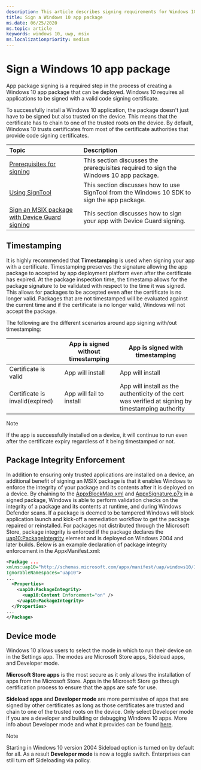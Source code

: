 ```yaml
---
description: This article describes signing requirements for Windows 10 apps. Signing is a required step in the process of creating an app package that can be deployed.
title: Sign a Windows 10 app package 
ms.date: 06/25/2020
ms.topic: article
keywords: windows 10, uwp, msix
ms.localizationpriority: medium
---
```


# Sign a Windows 10 app package

App package signing is a required step in the process of creating a Windows 10 app package that can be deployed. Windows 10 requires all applications to be signed with a valid code signing certificate.

To successfully install a Windows 10 application, the package doesn't just have to be signed but also trusted on the device. This means that the certificate has to chain to one of the trusted roots on the device. By default, Windows 10 trusts certificates from most of the certificate authorities that provide code signing certificates.

|Topic| Description |
|:---|:---|
|[Prerequisites for signing](sign-app-package-using-signtool.md#prerequisites)| This section discusses the prerequisites required to sign the Windows 10 app package. | 
|[Using SignTool](sign-app-package-using-signtool.md#using-signtool)| This section discusses how to use SignTool from the Windows 10 SDK to sign the app package.|
|[Sign an MSIX package with Device Guard signing](https://docs.microsoft.com/windows/msix/package/signing-package-device-guard-signing)| This section discusses how to sign your app with Device Guard signing.|

## Timestamping

It is highly recommended that **Timestamping** is used when signing your app with a certificate. Timestamping preserves the signature allowing the app package to accepted by app deployment platform even after the certificate has expired. At the package inspection time, the timestamp allows for the package signature to be validated with respect to the time it was signed. This allows for packages to be accepted even after the certificate is no longer valid. Packages that are not timestamped will be evaluated against the current time and if the certificate is no longer valid, Windows will not accept the package. 

The following are the different scenarios around app signing with/out timestamping:

| |App is signed without timestamping | App is signed with timestamping |
|---|---------------------------------- | ------------------------------- |
| Certificate is valid |App will install | App will install |
| Certificate is invalid(expired) | App will fail to install | App will install as the authenticity of the cert was verified at signing by timestamping authority |

 > [!NOTE]
 > If the app is successfully installed on a device, it will continue to run even after the certificate expiry regardless of it being timestamped or not. 
 
 ## Package Integrity Enforcement
 
In addition to ensuring only trusted applications are installed on a device, an additional benefit of signing an MSIX package is that it enables Windows to enforce the integrity of your package and its contents after it is deployed on a device. By chaining to the [AppxBlockMap.xml](https://docs.microsoft.com/windows/msix/overview#appxblockmapxml) and [AppxSignature.p7x](https://docs.microsoft.com/windows/msix/overview#appxsignaturep7x) in a signed package, Windows is able to perform validation checks on the integrity of a package and its contents at runtime, and during Windows Defender scans. If a package is deemed to be tampered Windows will block application launch and kick-off a remediation workflow to get the package repaired or reinstalled. For packages not distributed through the Microsoft Store, package integrity is enforced if the package declares the [uap10:PackageIntegrity](https://docs.microsoft.com/uwp/schemas/appxpackage/uapmanifestschema/element-uap10-packageintegrity) element and is deployed on Windows 2004 and later builds. Below is an example declaration of package integrity enforcement in the AppxManifest.xml:

```xml
<Package ...
xmlns:uap10="http://schemas.microsoft.com/appx/manifest/uap/windows10/10"  
IgnorableNamespaces="uap10">
...
  <Properties>
    <uap10:PackageIntegrity>
      <uap10:Content Enforcement="on" />
    </uap10:PackageIntegrity>
  </Properties>
...
</Package>
```

## Device mode

Windows 10 allows users to select the mode in which to run their device on in the Settings app. The modes are Microsoft Store apps, Sideload apps, and Developer mode. 

**Microsoft Store apps** is the most secure as it only allows the installation of apps from the Microsoft Store. Apps in the Microsoft Store go through certification process to ensure that the apps are safe for use. 

**Sideload apps**  and **Developer mode** are more permissive of apps that are signed by other certificates as long as those certificates are trusted and chain to one of the trusted roots on the device. Only select Developer mode if you are a developer and building or debugging Windows 10 apps. More info about Developer mode and what it provides can be found [here](https://docs.microsoft.com/windows/uwp/get-started/enable-your-device-for-development). 

> [!NOTE]
> Starting in Windows 10 version 2004 Sideload option is turned on by default for all. As a result **Developer mode** is now a toggle switch. Enterprises can still turn off Sideloading via policy. 
